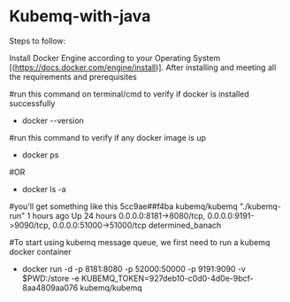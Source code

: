 # Kubemq-with-java

Steps to follow:

Install Docker Engine according to your Operating System [(https://docs.docker.com/engine/install)].
After installing and meeting all the requirements and prerequisites

#run this command on terminal/cmd to verify if docker is installed successfully
- docker --version

#run this command to verify if any docker image is up
- docker ps

#OR

- docker ls -a

#you'll get something like this
5cc9ae##f4ba        kubemq/kubemq       "./kubemq-run"      1 hours ago        Up 24 hours         0.0.0.0:8181->8080/tcp, 0.0.0.0:9191->9090/tcp, 0.0.0.0:51000->51000/tcp   determined_banach

#To start using kubemq message queue, we first need to run a kubemq docker container

- docker run -d -p 8181:8080 -p 52000:50000 -p 9191:9090 -v $PWD:/store -e KUBEMQ_TOKEN=927deb10-c0d0-4d0e-9bcf-8aa4809aa076 kubemq/kubemq

 
 
